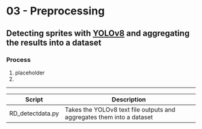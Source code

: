 # 03 - Preprocessing
## Detecting sprites with [YOLOv8](https://github.com/ultralytics/ultralytics) and aggregating the results into a dataset

### Process
1. placeholder
2. 


___

**Script** | **Description** |
--- | --- | 
RD_detectdata.py | Takes the YOLOv8 text file outputs and aggregates them into a dataset | 
